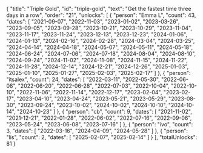 {
  "title": "Triple Gold",
  "id": "triple-gold",
  "text": "Get the fastest time three days in a row",
  "order": "21",
  "unlocks": [
    {
      "person": "Emma L",
      "count": 43,
      "dates": [
        "2021-09-07",
        "2022-11-03",
        "2023-01-02",
        "2023-03-26",
        "2023-09-05",
        "2023-09-28",
        "2023-10-21",
        "2023-10-29",
        "2023-11-04",
        "2023-11-17",
        "2023-11-24",
        "2023-12-13",
        "2023-12-23",
        "2024-01-06",
        "2024-01-13",
        "2024-02-16",
        "2024-02-28",
        "2024-03-04",
        "2024-03-25",
        "2024-04-14",
        "2024-04-18",
        "2024-05-07",
        "2024-05-11",
        "2024-05-18",
        "2024-06-24",
        "2024-07-06",
        "2024-07-18",
        "2024-08-04",
        "2024-08-10",
        "2024-09-24",
        "2024-11-02",
        "2024-11-08",
        "2024-11-15",
        "2024-11-22",
        "2024-11-28",
        "2024-12-14",
        "2024-12-21",
        "2024-12-26",
        "2025-01-03",
        "2025-01-10",
        "2025-01-27",
        "2025-02-03",
        "2025-02-17"
      ]
    },
    {
      "person": "itsalex",
      "count": 24,
      "dates": [
        "2022-03-11",
        "2022-05-30",
        "2022-06-08",
        "2022-06-20",
        "2022-06-28",
        "2022-07-03",
        "2022-10-04",
        "2022-10-10",
        "2022-11-06",
        "2022-11-14",
        "2022-12-17",
        "2023-02-04",
        "2023-02-17",
        "2023-04-10",
        "2023-04-24",
        "2023-05-21",
        "2023-05-29",
        "2023-08-30",
        "2023-09-24",
        "2023-10-02",
        "2024-10-02",
        "2024-10-10",
        "2024-10-14",
        "2024-10-23"
      ]
    },
    {
      "person": "cb",
      "count": 9,
      "dates": [
        "2021-11-02",
        "2021-12-21",
        "2022-01-28",
        "2022-06-02",
        "2022-07-16",
        "2022-09-06",
        "2023-05-24",
        "2023-06-08",
        "2023-07-16"
      ]
    },
    {
      "person": "ivo",
      "count": 3,
      "dates": [
        "2022-03-16",
        "2024-04-09",
        "2024-05-28"
      ]
    },
    {
      "person": "lis",
      "count": 2,
      "dates": [
        "2025-02-07",
        "2025-02-14"
      ]
    }
  ],
  "totalUnlocks": 81
}